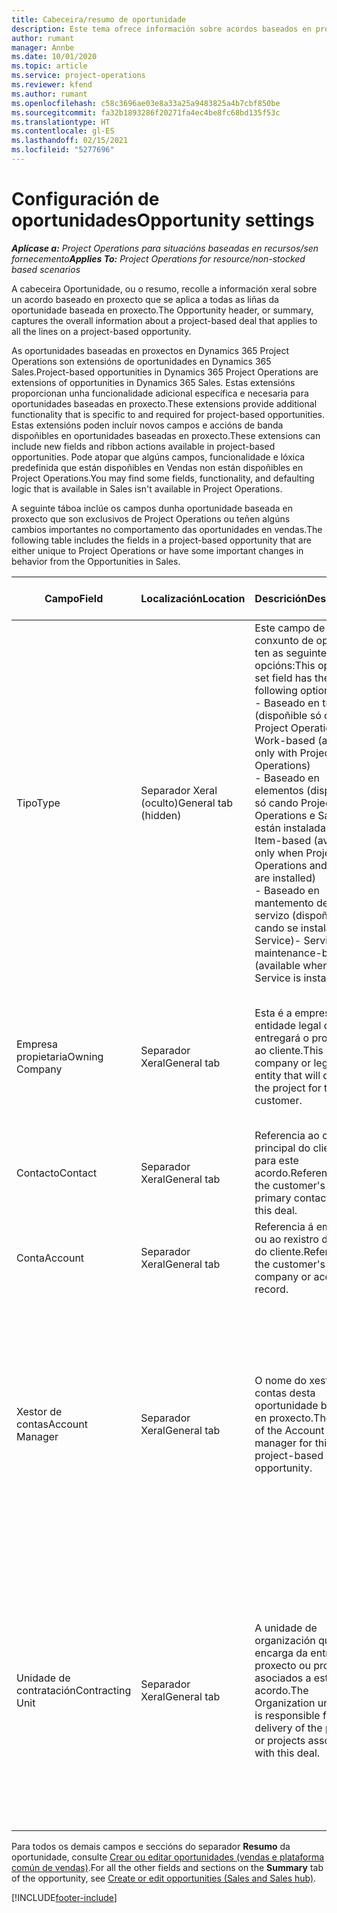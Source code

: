 ```yaml
---
title: Cabeceira/resumo de oportunidade
description: Este tema ofrece información sobre acordos baseados en proxecto e as liñas de oportunidade baseada en proxecto.
author: rumant
manager: Annbe
ms.date: 10/01/2020
ms.topic: article
ms.service: project-operations
ms.reviewer: kfend
ms.author: rumant
ms.openlocfilehash: c58c3696ae03e8a33a25a9483825a4b7cbf850be
ms.sourcegitcommit: fa32b1893286f20271fa4ec4be8fc68bd135f53c
ms.translationtype: HT
ms.contentlocale: gl-ES
ms.lasthandoff: 02/15/2021
ms.locfileid: "5277696"
---
```

# <a name="opportunity-settings"></a><span data-ttu-id="dcf97-103">Configuración de oportunidades</span><span class="sxs-lookup"><span data-stu-id="dcf97-103">Opportunity settings</span></span>

<span data-ttu-id="dcf97-104">_**Aplícase a:** Project Operations para situacións baseadas en recursos/sen fornecemento_</span><span class="sxs-lookup"><span data-stu-id="dcf97-104">_**Applies To:** Project Operations for resource/non-stocked based scenarios_</span></span>


<span data-ttu-id="dcf97-105">A cabeceira Oportunidade, ou o resumo, recolle a información xeral sobre un acordo baseado en proxecto que se aplica a todas as liñas da oportunidade baseada en proxecto.</span><span class="sxs-lookup"><span data-stu-id="dcf97-105">The Opportunity header, or summary, captures the overall information about a project-based deal that applies to all the lines on a project-based opportunity.</span></span>

<span data-ttu-id="dcf97-106">As oportunidades baseadas en proxectos en Dynamics 365 Project Operations son extensións de oportunidades en Dynamics 365 Sales.</span><span class="sxs-lookup"><span data-stu-id="dcf97-106">Project-based opportunities in Dynamics 365 Project Operations are extensions of opportunities in Dynamics 365 Sales.</span></span> <span data-ttu-id="dcf97-107">Estas extensións proporcionan unha funcionalidade adicional específica e necesaria para oportunidades baseadas en proxecto.</span><span class="sxs-lookup"><span data-stu-id="dcf97-107">These extensions provide additional functionality that is specific to and required for project-based opportunities.</span></span> <span data-ttu-id="dcf97-108">Estas extensións poden incluír novos campos e accións de banda dispoñibles en oportunidades baseadas en proxecto.</span><span class="sxs-lookup"><span data-stu-id="dcf97-108">These extensions can include new fields and ribbon actions available in project-based opportunities.</span></span> <span data-ttu-id="dcf97-109">Pode atopar que algúns campos, funcionalidade e lóxica predefinida que están dispoñibles en Vendas non están dispoñibles en Project Operations.</span><span class="sxs-lookup"><span data-stu-id="dcf97-109">You may find some fields, functionality, and defaulting logic that is available in Sales isn't available in Project Operations.</span></span>

<span data-ttu-id="dcf97-110">A seguinte táboa inclúe os campos dunha oportunidade baseada en proxecto que son exclusivos de Project Operations ou teñen algúns cambios importantes no comportamento das oportunidades en vendas.</span><span class="sxs-lookup"><span data-stu-id="dcf97-110">The following table includes the fields in a project-based opportunity that are either unique to Project Operations or have some important changes in behavior from the Opportunities in Sales.</span></span>

| <span data-ttu-id="dcf97-111">**Campo**</span><span class="sxs-lookup"><span data-stu-id="dcf97-111">**Field**</span></span> | <span data-ttu-id="dcf97-112">**Localización**</span><span class="sxs-lookup"><span data-stu-id="dcf97-112">**Location**</span></span> | <span data-ttu-id="dcf97-113">**Descrición**</span><span class="sxs-lookup"><span data-stu-id="dcf97-113">**Description**</span></span> | <span data-ttu-id="dcf97-114">**Impacto descendente**</span><span class="sxs-lookup"><span data-stu-id="dcf97-114">**Downstream impact**</span></span> |
| --- | --- | --- | --- |
| <span data-ttu-id="dcf97-115">Tipo</span><span class="sxs-lookup"><span data-stu-id="dcf97-115">Type</span></span> | <span data-ttu-id="dcf97-116">Separador Xeral (oculto)</span><span class="sxs-lookup"><span data-stu-id="dcf97-116">General tab (hidden)</span></span> | <span data-ttu-id="dcf97-117">Este campo de conxunto de opcións ten as seguintes opcións:</span><span class="sxs-lookup"><span data-stu-id="dcf97-117">This option set field has the following options:</span></span></br><span data-ttu-id="dcf97-118">- Baseado en traballo (dispoñible só con Project Operations)</span><span class="sxs-lookup"><span data-stu-id="dcf97-118">- Work-based (available only with Project Operations)</span></span></br><span data-ttu-id="dcf97-119">- Baseado en elementos (dispoñible só cando Project Operations e Sales están instaladas)</span><span class="sxs-lookup"><span data-stu-id="dcf97-119">- Item-based (available only when Project Operations and Sales are installed)</span></span></br><span data-ttu-id="dcf97-120">- Baseado en mantemento de servizo (dispoñible cando se instala Field Service)</span><span class="sxs-lookup"><span data-stu-id="dcf97-120">- Service maintenance-based (available when Field Service is installed)</span></span> | <span data-ttu-id="dcf97-121">Cando usa Project Operations, este valor de campo configúrase automaticamente en **Baseado en traballo**, que clasifica a oportunidade como baseada en proxecto.</span><span class="sxs-lookup"><span data-stu-id="dcf97-121">When you use Project Operations, this field value is automatically set to **Work-based** which classifies the Opportunity as project-based.</span></span> <span data-ttu-id="dcf97-122">A oportunidade debe estar baseada en proxecto para activar todas as extensións e funcionalidades específicas do proxecto no proceso de vendas descendentes para este acordo.</span><span class="sxs-lookup"><span data-stu-id="dcf97-122">An Opportunity should be project-based to enable all project-specific extensions and functionality in the downstream sales process for this deal.</span></span> |
| <span data-ttu-id="dcf97-123">Empresa propietaria</span><span class="sxs-lookup"><span data-stu-id="dcf97-123">Owning Company</span></span> | <span data-ttu-id="dcf97-124">Separador Xeral</span><span class="sxs-lookup"><span data-stu-id="dcf97-124">General tab</span></span> | <span data-ttu-id="dcf97-125">Esta é a empresa ou entidade legal que entregará o proxecto ao cliente.</span><span class="sxs-lookup"><span data-stu-id="dcf97-125">This is the company or legal entity that will deliver the project for the customer.</span></span> | <span data-ttu-id="dcf97-126">Esta información de campo copiarase no campo correspondente da oferta do proxecto creada a partir desta oportunidade.</span><span class="sxs-lookup"><span data-stu-id="dcf97-126">This field information will be copied to the corresponding field on the Project quote that is created from this Opportunity.</span></span> |
| <span data-ttu-id="dcf97-127">Contacto</span><span class="sxs-lookup"><span data-stu-id="dcf97-127">Contact</span></span> | <span data-ttu-id="dcf97-128">Separador Xeral</span><span class="sxs-lookup"><span data-stu-id="dcf97-128">General tab</span></span> | <span data-ttu-id="dcf97-129">Referencia ao contacto principal do cliente para este acordo.</span><span class="sxs-lookup"><span data-stu-id="dcf97-129">Reference to the customer's primary contact for this deal.</span></span> | |
| <span data-ttu-id="dcf97-130">Conta</span><span class="sxs-lookup"><span data-stu-id="dcf97-130">Account</span></span> | <span data-ttu-id="dcf97-131">Separador Xeral</span><span class="sxs-lookup"><span data-stu-id="dcf97-131">General tab</span></span> | <span data-ttu-id="dcf97-132">Referencia á empresa ou ao rexistro da conta do cliente.</span><span class="sxs-lookup"><span data-stu-id="dcf97-132">Reference to the customer's company or account record.</span></span> | |
| <span data-ttu-id="dcf97-133">Xestor de contas</span><span class="sxs-lookup"><span data-stu-id="dcf97-133">Account Manager</span></span> | <span data-ttu-id="dcf97-134">Separador Xeral</span><span class="sxs-lookup"><span data-stu-id="dcf97-134">General tab</span></span> | <span data-ttu-id="dcf97-135">O nome do xestor de contas desta oportunidade baseada en proxecto.</span><span class="sxs-lookup"><span data-stu-id="dcf97-135">The name of the Account manager for this project-based opportunity.</span></span> | <span data-ttu-id="dcf97-136">O xestor de contas é o responsable de xestionar a relación co cliente a través durante a realización deste proxecto.</span><span class="sxs-lookup"><span data-stu-id="dcf97-136">The Account manager is responsible for managing the relationship with the customer through the completion of this project.</span></span> <span data-ttu-id="dcf97-137">Baseada no rexistro de recursos reservables ligado ao xestor de contas, a unidade de contratación está predefinida.</span><span class="sxs-lookup"><span data-stu-id="dcf97-137">Based on the bookable resource record tied to the Account manager, the contracting unit is defaulted.</span></span> |
| <span data-ttu-id="dcf97-138">Unidade de contratación</span><span class="sxs-lookup"><span data-stu-id="dcf97-138">Contracting Unit</span></span> | <span data-ttu-id="dcf97-139">Separador Xeral</span><span class="sxs-lookup"><span data-stu-id="dcf97-139">General tab</span></span> | <span data-ttu-id="dcf97-140">A unidade de organización que se encarga da entrega do proxecto ou proxectos asociados a este acordo.</span><span class="sxs-lookup"><span data-stu-id="dcf97-140">The Organization unit that is responsible for the delivery of the project or projects associated with this deal.</span></span> | <span data-ttu-id="dcf97-141">A unidade de contratación é a división da empresa que completará os proxectos despois de pechar o acordo.</span><span class="sxs-lookup"><span data-stu-id="dcf97-141">The contracting unit is the division of the company that will complete the project(s) after the deal is closed.</span></span> <span data-ttu-id="dcf97-142">Cada unidade de contratación ten unha moeda e esta moeda úsase para informar dos custos estimados e reais incorridos durante o proxecto.</span><span class="sxs-lookup"><span data-stu-id="dcf97-142">Every contracting unit has a currency, and this currency is used to report estimated and actual costs incurred during the project.</span></span> |

<span data-ttu-id="dcf97-143">Para todos os demais campos e seccións do separador **Resumo** da oportunidade, consulte [Crear ou editar oportunidades (vendas e plataforma común de vendas)](https://docs.microsoft.com/dynamics365/sales-enterprise/create-edit-opportunity-sales).</span><span class="sxs-lookup"><span data-stu-id="dcf97-143">For all the other fields and sections on the **Summary** tab of the opportunity, see [Create or edit opportunities (Sales and Sales hub)](https://docs.microsoft.com/dynamics365/sales-enterprise/create-edit-opportunity-sales).</span></span>


[!INCLUDE[footer-include](../includes/footer-banner.md)]